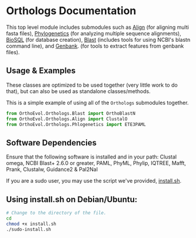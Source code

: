 # Orthologs Documentation

This top level module includes submodules such as [Align](https://github.com/datasnakes/OrthoEvolution/blob/master/OrthoEvol/Orthologs/Align/README.md) (for aligning multi fasta files),
[Phylogenetics](https://github.com/datasnakes/OrthoEvolution/blob/master/OrthoEvol/Orthologs/Phylogenetics/README.md) (for analyzing multiple sequence alignments), [BioSQL]() (for database creation),
[Blast](https://github.com/datasnakes/OrthoEvolution/tree/master/OrthoEvol/Orthologs/Blast) (includes tools for using NCBI's blastn command line), and [Genbank](https://github.com/datasnakes/OrthoEvolution/blob/master/OrthoEvol/Orthologs/Genbank/README.md).
(for tools to extract features from genbank files).

## Usage & Examples

These classes are optimized to be used together (very little work to do that),
but can also be used as standalone classes/methods.

This is a simple example of using all of the `Orthologs` submodules together.


``` python
from OrthoEvol.Orthologs.Blast import OrthoBlastN
from OrthoEvol.Orthologs.Align import ClustalO
from OrthoEvol.Orthologs.Phlogenetics import ETE3PAML

```

## Software Dependencies
Ensure that the following software is installed and in your path:
Clustal omega, NCBI Blast+ 2.6.0 or greater, PAML, PhyML, Phylip, IQTREE, Mafft,
Prank, Clustalw, Guidance2 & Pal2Nal

If you are a sudo user, you may use the script we've provided, [install.sh](https://github.com/datasnakes/OrthoEvolution/blob/master/OrthoEvol/Orthologs/install.sh).

## Using install.sh on Debian/Ubuntu:

``` bash
# Change to the directory of the file.
cd
chmod +x install.sh
./sudo-install.sh

```
